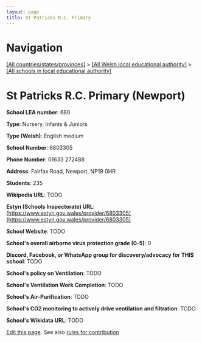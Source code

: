 ```yaml
---
layout: page
title: St Patricks R.C. Primary
---
```

# Navigation

[[All countries/states/provinces]](../../..) > [[All Welsh local educational authority]](../..) > [[All schools in local educational authority]](..)

# St Patricks R.C. Primary (Newport)

**School LEA number**: 680

**Type**: Nursery, Infants & Juniors

**Type (Welsh)**: English medium

**School Number**: 6803305

**Phone Number**: 01633 272488

**Address**: Fairfax Road, Newport, NP19 0HR

**Students**: 235

**Wikipedia URL**: TODO

**Estyn (Schools Inspectorate) URL**: [https://www.estyn.gov.wales/provider/6803305](https://www.estyn.gov.wales/provider/6803305)

**School Website**: TODO

**School's overall airborne virus protection grade (0-5)**: 0

**Discord, Facebook, or WhatsApp group for discovery/advocacy for THIS school**: TODO

**School's policy on Ventilation**: TODO

**School's Ventilation Work Completion**: TODO

**School's Air-Purification**: TODO

**School's CO2 monitoring to actively drive ventilation and filtration**: TODO

**School's Wikidata URL**: TODO




[Edit this page](https://github.com/ventilate-schools/Wales/edit/prif/./Newport/St_Patricks_R.C._Primary.md). See also [rules for contribution](../../../contribution-rules/)